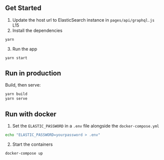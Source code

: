 ## Get Started

1. Update the host url to ElasticSearch instance in `pages/api/graphql.js` L15
2. Install the dependencies

```bash
yarn
```

3. Run the app

```bash
yarn start
```

## Run in production

Build, then serve:

```bash
yarn build
yarn serve
```

## Run with docker

1. Set the `ELASTIC_PASSWORD` in a `.env` file alongside the `docker-compose.yml`

```bash
echo "ELASTIC_PASSWORD=yourpassword > .env"
```

2. Start the containers

```bash
docker-compose up
```
